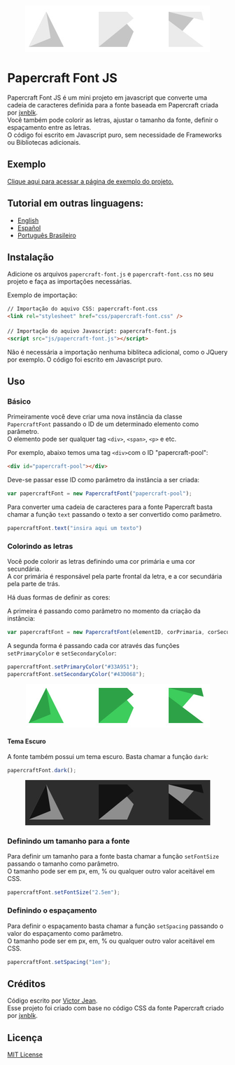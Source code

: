 <p align="center">
  <img src="img/default.jpg?raw=true">
</p>

# Papercraft Font JS

Papercraft Font JS é um mini projeto em javascript que converte uma cadeia de caracteres definida para a fonte baseada em Papercraft criada por [jxnblk](https://github.com/jxnblk/papercraft).<br/>
Você também pode colorir as letras, ajustar o tamanho da fonte, definir o espaçamento entre as letras.<br/>
O código foi escrito em Javascript puro, sem necessidade de Frameworks ou Bibliotecas adicionais.

## Exemplo

[Clique aqui para acessar a página de exemplo do projeto.](https://victorjean9.github.io/papercraft-font-js/)

## Tutorial em outras linguagens:

- [English](https://github.com/victorjean9/papercraft-font-js)
- [Español](https://github.com/victorjean9/papercraft-font-js/blob/main/README-es.md)
- [Português Brasileiro](https://github.com/victorjean9/papercraft-font-js/blob/main/README-ptbr.md)

## Instalação

Adicione os arquivos `papercraft-font.js` e `papercraft-font.css` no seu projeto e faça as importações necessárias.

Exemplo de importação:
```html
// Importação do aquivo CSS: papercraft-font.css
<link rel="stylesheet" href="css/papercraft-font.css" />

// Importação do aquivo Javascript: papercraft-font.js
<script src="js/papercraft-font.js"></script>
```

Não é necessária a importação nenhuma bibliteca adicional, como o JQuery por exemplo. O código foi escrito em Javascript puro.

## Uso

### Básico

Primeiramente você deve criar uma nova instância da classe `PapercraftFont` passando o ID de um determinado elemento como parâmetro.<br/>
O elemento pode ser qualquer tag `<div>`, `<span>`, `<p>` e etc.

Por exemplo, abaixo temos uma tag `<div>`com o ID "papercraft-pool":
```html
<div id="papercraft-pool"></div>
```

Deve-se passar esse ID como parâmetro da instância a ser criada:
```js
var papercraftFont = new PapercraftFont("papercraft-pool");
```

Para converter uma cadeia de caracteres para a fonte Papercraft basta chamar a função `text` passando o texto a ser convertido como parâmetro.
```js
papercraftFont.text("insira aqui um texto")
```

### Colorindo as letras

Você pode colorir as letras definindo uma cor primária e uma cor secundária.<br/>
A cor primária é responsável pela parte frontal da letra, e a cor secundária pela parte de trás.

Há duas formas de definir as cores: 

A primeira é passando como parâmetro no momento da criação da instância:
```js
var papercraftFont = new PapercraftFont(elementID, corPrimaria, corSecundaria);
```

A segunda forma é passando cada cor através das funções `setPrimaryColor` e `setSecondaryColor`:
```js
papercraftFont.setPrimaryColor("#33A951");
papercraftFont.setSecondaryColor("#43D068");
```

<p align="center">
  <img src="img/green.jpg?raw=true">
</p>
 
#### Tema Escuro

A fonte também possui um tema escuro. Basta chamar a função `dark`:
```js
papercraftFont.dark();
```

<p align="center">
  <img src="img/dark.jpg?raw=true">
</p>

### Definindo um tamanho para a fonte

Para definir um tamanho para a fonte basta chamar a função `setFontSize` passando o tamanho como parâmetro.<br/>
O tamanho pode ser em px, em, % ou qualquer outro valor aceitável em CSS.

```js
papercraftFont.setFontSize("2.5em");
```

### Definindo o espaçamento

Para definir o espaçamento basta chamar a função `setSpacing` passando o valor do espaçamento como parâmetro.<br/>
O tamanho pode ser em px, em, % ou qualquer outro valor aceitável em CSS.

```js
papercraftFont.setSpacing("1em");
```

## Créditos

Código escrito por [Victor Jean](https://github.com/victorjean9).<br/>
Esse projeto foi criado com base no código CSS da fonte Papercraft criado por [jxnblk](https://github.com/jxnblk/papercraft).

## Licença

[MIT License](http://opensource.org/licenses/MIT)


